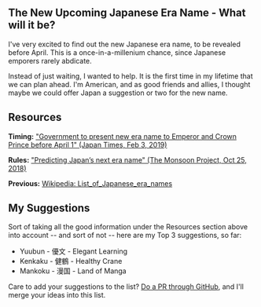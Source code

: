 ## The New Upcoming Japanese Era Name - What will it be?

I've very excited to find out the new Japanese era name, to be revealed before April. This is a once-in-a-millenium chance, since Japanese emporers rarely abdicate. 

Instead of just waiting, I wanted to help. It is the first time in my lifetime that we can plan ahead. I'm American, and as good friends and allies, I thought maybe we could offer Japan a suggestion or two for the new name. 

## Resources

**Timing:** ["Government to present new era name to Emperor and Crown Prince before April 1" (Japan Times, Feb 3, 2019)](https://www.japantimes.co.jp/news/2019/02/03/national/government-present-new-era-name-emperor-crown-prince-april-1/#.XGnvc5OQHUK)

**Rules:** ["Predicting Japan’s next era name" (The Monsoon Project, Oct 25, 2018)](https://themonsoonproject.org/2018/10/25/predicting-japans-next-era-name)

**Previous:** [Wikipedia: List_of_Japanese_era_names](https://en.wikipedia.org/wiki/List_of_Japanese_era_names)

## My Suggestions

Sort of taking all the good information under the Resources section above into account -- and sort of not -- here are my Top 3 suggestions, so far:

* Yuubun - 優文 - Elegant Learning
* Kenkaku - 健鶴 - Healthy Crane
* Mankoku - 漫国 - Land of Manga

Care to add your suggestions to the list? [Do a PR through GitHub](https://github.com/jcasman/new-era), and I'll merge your ideas into this list.
